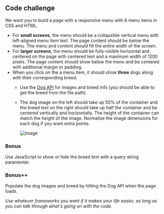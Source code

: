 ## Code challenge

We want you to build a page with a responsive menu with 6 menu items in CSS and HTML.

- For **small screens**, the menu should be a collapsible vertical menu with left-aligned menu item text. The page content should be below the menu. The menu and content should fill the entire width of the screen.
- For **larger screens**, the menu should be fully-visible horizontal and centered on the page with centered text and a maximum width of 1200 pixels. The page content should show below the menu and be centered with additional margin or padding.
- When you click on the a menu item, it should show **three** dogs along with their corresponding breed.
  - Use the [Dog API](https://dog.ceo/dog-api/) for images and breed info (you should be able to get the breed from the file path).
  - The dog image on the left should take up 50% of the container and the breed text on the right should take up half the container and be centered vertically and horizontally. The height of the container can match the height of the image. Normalize the image dimensions for each dog if you want extra points.
  
    ![Image](https://i.imgur.com/2DFFWgg.png)

### Bonus

Use JavaScript to show or hide the breed text with a query string paramenter.

### Bonus++

Populate the dog images and breed by hitting the Dog API when the page loads.



_Use whatever frameworks you want if it makes your life easier, as long as you can talk through what's going on with the code._
